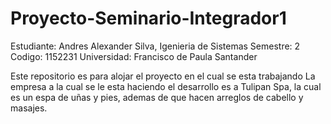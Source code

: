 # Proyecto-Seminario-Integrador1

Estudiante: Andres Alexander Silva, Igenieria de Sistemas
Semestre: 2
Codigo: 1152231
Universidad: Francisco de Paula Santander

Este repositorio es para alojar el proyecto en el cual se esta trabajando
La empresa a la cual se le esta haciendo el desarrollo es a Tulipan Spa, la cual
es un espa de uñas y pies, ademas de que hacen arreglos de cabello y masajes.


